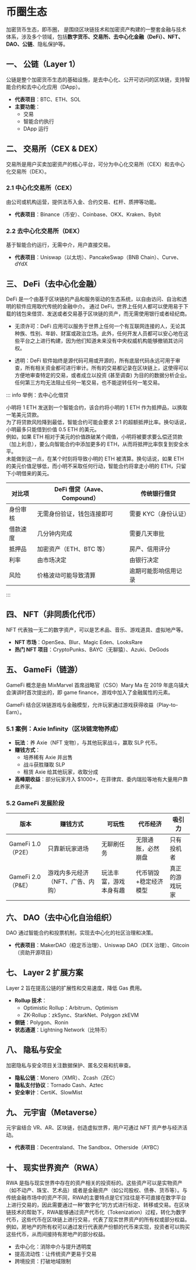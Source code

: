 # 币圈生态

加密货币生态，即币圈， 是围绕区块链技术和加密资产构建的一整套金融与技术体系，涉及多个领域，包括**数字货币、交易所、去中心化金融（DeFi）、NFT、DAO、公链**、隐私保护等。

## 一、 公链（Layer 1）

公链是整个加密货币生态的基础设施，是去中心化、公开可访问的区块链，支持智能合约和去中心化应用（DApp）。

- **代表项目**：BTC、ETH、SOL
- **主要功能**：
  - 交易
  - 智能合约执行
  - DApp 运行


## 二、 交易所（CEX & DEX）

交易所是用户买卖加密资产的核心平台，可分为中心化交易所（CEX）和去中心化交易所（DEX）。

### 2.1 中心化交易所（CEX）

由公司或机构运营，提供法币入金、合约交易、杠杆、质押等功能。

- **代表项目**：Binance（币安）、Coinbase、OKX、Kraken、Bybit

### 2.2 去中心化交易所（DEX）

基于智能合约运行，无需中介，用户直接交易。

- **代表项目**：Uniswap（以太坊）、PancakeSwap（BNB Chain）、Curve、dYdX



## 三、 DeFi（去中心化金融）

DeFi 是一个由基于区块链的产品和服务驱动的生态系统，以自由访问、自治和透明的软件应用取代传统的金融中介。   通过 DeFi，世界上任何人都可以使用易于下载的钱包来借贷、发送或者交易基于区块链的资产，而无需使用银行或者经纪商。

- 无须许可：DeFi 应用可以服务于世界上任何一个有互联网连接的人，无论其种族、性别、年龄、财富或政治立场。此外，任何开发人员都可以安心地在这些平台之上进行构建，因为他们知道未来没有中央权威机构能够撤销其访问权。

- 透明：DeFi 软件始终是源代码可用或开源的，所有底层代码永远可用于审查，所有相关资金都可进行审计。所有的交易都记录在区块链上，这使得可以方便地审查特定的交易，或者成立以投资 (甚至调查) 为目的的数据分析企业。 任何第三方均无法阻止任何一笔交易，也不能逆转任何一笔交易。

::: info 举例：去中心化借贷

小明将 1 ETH 发送到一个智能合约，该合约将小明的 1 ETH 作为抵押品，以换取一笔美元贷款。  
为了将贷款风险降到最低，智能合约可能会要求 2:1 的超额抵押比率。换句话说，小明最多只能借到价值 0.5 ETH 的美元。  
例如，如果 ETH 相对于美元的价值跌破某个阈值，小明将被要求要么偿还贷款（加上利息），要么向智能合约中添加更多的 ETH，从而将抵押比率恢复到安全水平。  
未能做到这一点，在某个时刻将导致小明的 ETH 被清算。换句话说，如果 ETH 的美元价值足够低，而小明不采取任何行动，智能合约将拿走小明的 ETH，只留下小明借来的美元。

| 对比项   | DeFi 借贷（Aave、Compound） | 传统银行借贷         |
| -------- | --------------------------- | -------------------- |
| 身份审核 | 无需身份验证，钱包连接即可  | 需要 KYC（身份认证） |
| 借款速度 | 几分钟内完成                | 需要几天审批         |
| 抵押品   | 加密资产（ETH、BTC 等）     | 房产、信用评分       |
| 利率     | 由市场决定                  | 由银行决定           |
| 风险     | 价格波动可能导致清算        | 逾期可能影响信用记录 |

:::



## 四、 NFT（非同质化代币）

NFT 代表独一无二的数字资产，可以是艺术品、音乐、游戏道具、虚拟地产等。

- **NFT 市场**：OpenSea、Blur、Magic Eden、LooksRare
- **热门 NFT 项目**：CryptoPunks、BAYC（无聊猿）、Azuki、DeGods



## 五、 GameFi（链游）

GameFi 概念是由 MixMarvel 首席战略官（CSO）Mary Ma 在 2019 年底乌镇大会演讲时首次提出的，即 game finance，游戏中加入了金融属性的元素。

GameFi 结合区块链游戏与金融模型，允许玩家通过游戏获得收益（Play-to-Earn）。

### 5.1 案例：Axie Infinity（区块链宠物养成）

- **玩法**：养 Axie（NFT 宠物），与其他玩家战斗，赢取 SLP 代币。
- **赚钱方式**：
  - 培养稀有 Axie 并出售
  - 战斗获胜赚取 SLP
  - 租赁 Axie 给其他玩家，收取分成
- **高峰期收益**：部分玩家月入 $1000+，在菲律宾、委内瑞拉等地有大量用户靠此养家。

### 5.2 GameFi 发展阶段

| 版本              | 赚钱方式                          | 可玩性                 | 代币经济              | 吸引力         |
| ----------------- | --------------------------------- | ---------------------- | --------------------- | -------------- |
| GameFi 1.0（P2E） | 只靠新玩家进场                    | 无聊刷任务             | 无限通胀，必然崩盘    | 只有投机者     |
| GameFi 2.0（P&E） | 游戏内多元经济（NFT、广告、内购） | 玩法丰富，游戏本身有趣 | 代币销毁+稳定经济模型 | 真正的游戏玩家 |



## 六、 DAO（去中心化自治组织）

DAO 通过智能合约和投票机制，实现去中心化的社区治理和决策。

- **代表项目**：MakerDAO（稳定币治理）、Uniswap DAO（DEX 治理）、Gitcoin（资助开源项目）



## 七、 Layer 2 扩展方案

Layer 2 旨在提高公链的扩展性和交易速度，降低 Gas 费用。

- **Rollup 技术**：
  - Optimistic Rollup：Arbitrum、Optimism
  - ZK-Rollup：zkSync、StarkNet、Polygon zkEVM
- **侧链**：Polygon、Ronin
- **状态通道**：Lightning Network（比特币）



## 八、 隐私与安全

加密隐私与安全项目关注数据保护、匿名交易和抗审查。

- **隐私公链**：Monero（XMR）、Zcash（ZEC）
- **隐私支付协议**：Tornado Cash、Aztec
- **安全审计**：CertiK、SlowMist



## 九、 元宇宙（Metaverse）

元宇宙结合 VR、AR、区块链，创造虚拟世界，用户可通过 NFT 资产参与经济活动。

- **代表项目**：Decentraland、The Sandbox、Otherside（AYBC）



## 十、 现实世界资产（RWA）

RWA 是指与现实世界中存在的资产相关的投资标的。这些资产可以是实物资产（如不动产、珠宝、艺术品）或者是金融资产（如公司股权、债券、货币等）。与传统金融市场中的资产不同，RWA的主要特点是它们往往是不可直接在数字平台上进行交易的，因此需要通过一种“数字化”的方式进行标定、转移或交易。在区块链技术的帮助下，RWA能够通过资产代币化（Tokenization）过程，转化为数字代币，这些代币在区块链上进行交易，代表了现实世界资产的所有权或部分权益。例如，房地产的所有权可以通过发行代表房产份额的代币来实现，投资者可以购买这些代币，从而间接持有房地产的部分权益。

- 去中心化：消除中介与提升透明度
- 提高流动性：让传统资产更易于交易
- 跨境投资：打破地域限制
